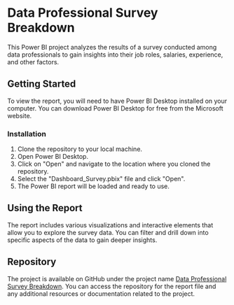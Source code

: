 # Data Professional Survey Breakdown

This Power BI project analyzes the results of a survey conducted among data professionals to gain insights into their job roles, salaries, experience, and other factors.

## Getting Started

To view the report, you will need to have Power BI Desktop installed on your computer. You can download Power BI Desktop for free from the Microsoft website.

### Installation

1. Clone the repository to your local machine.
2. Open Power BI Desktop.
3. Click on "Open" and navigate to the location where you cloned the repository.
4. Select the "Dashboard_Survey.pbix" file and click "Open".
5. The Power BI report will be loaded and ready to use.

## Using the Report

The report includes various visualizations and interactive elements that allow you to explore the survey data. You can filter and drill down into specific aspects of the data to gain deeper insights.

## Repository

The project is available on GitHub under the project name [Data Professional Survey Breakdown](https://github.com/Pranay62/Data_Professional_PowerBi). You can access the repository for the report file and any additional resources or documentation related to the project.
